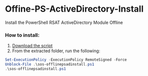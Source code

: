 # Offine-PS-ActiveDirectory-Install
 Install the PowerShell RSAT ActiveDirectory Module Offline

### How to install:
1. [Download the script](https://github.com/simeononsecurity/Offine-PS-ActiveDirectory-Install/archive/master.zip)
2. From the extracted folder, run the following:
 ```powershell
Set-ExecutionPolicy -ExecutionPolicy RemoteSigned -Force
Unblock-File .\sos-offlinepsadinstall.ps1
 .\sos-offlinepsadinstall.ps1
```
